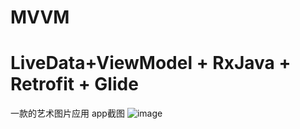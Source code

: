 # MVVM
# LiveData+ViewModel + RxJava + Retrofit + Glide

一款的艺术图片应用
app截图
![image](https://github.com/SelfZhangTQ/T-MVVM/raw/master/screenshots/1_video.gif)
